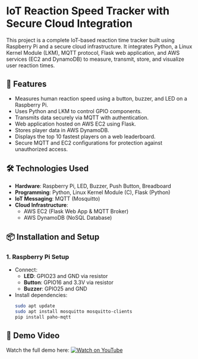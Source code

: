 # IoT Reaction Speed Tracker with Secure Cloud Integration

This project is a complete IoT-based reaction time tracker built using Raspberry Pi and a secure cloud infrastructure. It integrates Python, a Linux Kernel Module (LKM), MQTT protocol, Flask web application, and AWS services (EC2 and DynamoDB) to measure, transmit, store, and visualize user reaction times.

## 🚀 Features

- Measures human reaction speed using a button, buzzer, and LED on a Raspberry Pi.
- Uses Python and LKM to control GPIO components.
- Transmits data securely via MQTT with authentication.
- Web application hosted on AWS EC2 using Flask.
- Stores player data in AWS DynamoDB.
- Displays the top 10 fastest players on a web leaderboard.
- Secure MQTT and EC2 configurations for protection against unauthorized access.

## 🛠️ Technologies Used

- **Hardware**: Raspberry Pi, LED, Buzzer, Push Button, Breadboard
- **Programming**: Python, Linux Kernel Module (C), Flask (Python)
- **IoT Messaging**: MQTT (Mosquitto)
- **Cloud Infrastructure**:
  - AWS EC2 (Flask Web App & MQTT Broker)
  - AWS DynamoDB (NoSQL Database)

## 📦 Installation and Setup

### 1. Raspberry Pi Setup
- Connect:
  - **LED**: GPIO23 and GND via resistor
  - **Button**: GPIO16 and 3.3V via resistor
  - **Buzzer**: GPIO25 and GND
- Install dependencies:
  ```bash
  sudo apt update
  sudo apt install mosquitto mosquitto-clients
  pip install paho-mqtt

## 🎥 Demo Video

Watch the full demo here: [![Watch on YouTube](https://img.youtube.com/vi/DpEk_6M3_Rg/0.jpg)](https://www.youtube.com/watch?v=DpEk_6M3_Rg)
